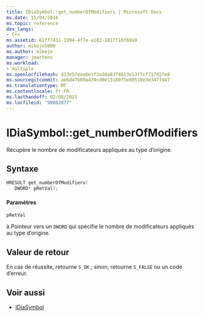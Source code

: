 ```yaml
---
title: IDiaSymbol::get_numberOfModifiers | Microsoft Docs
ms.date: 11/04/2016
ms.topic: reference
dev_langs:
- C++
ms.assetid: 61ff7431-1994-4f7e-a182-1817f16f60a9
author: mikejo5000
ms.author: mikejo
manager: jmartens
ms.workload:
- multiple
ms.openlocfilehash: 433e57eaa6e1f3a36a83f4613e13f7cf717d2fe8
ms.sourcegitcommit: ae6d47b09a439cd0e13180f5e89510e3e347fd47
ms.translationtype: MT
ms.contentlocale: fr-FR
ms.lasthandoff: 02/08/2021
ms.locfileid: "99862877"
---
```

# <a name="idiasymbolget_numberofmodifiers"></a>IDiaSymbol::get_numberOfModifiers
Récupère le nombre de modificateurs appliqués au type d’origine.

## <a name="syntax"></a>Syntaxe

```C++
HRESULT get_numberOfModifiers(
   DWORD* pRetVal);
```

#### <a name="parameters"></a>Paramètres
 `pRetVal`

à Pointeur vers un `DWORD` qui spécifie le nombre de modificateurs appliqués au type d’origine.

## <a name="return-value"></a>Valeur de retour
 En cas de réussite, retourne `S_OK` ; sinon, retourne `S_FALSE` ou un code d’erreur.

## <a name="see-also"></a>Voir aussi
- [IDiaSymbol](../../debugger/debug-interface-access/idiasymbol.md)